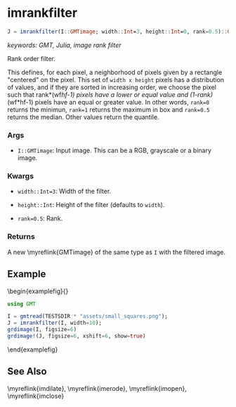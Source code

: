 # imrankfilter

```julia
J = imrankfilter(I::GMTimage; width::Int=3, height::Int=0, rank=0.5)::GMTimage
```

*keywords: GMT, Julia, image rank filter*

Rank order filter.

This defines, for each pixel, a neighborhood of pixels given by a rectangle "centered" on the pixel.
This set of ``width x height`` pixels has a distribution of values, and if they are sorted in increasing
order, we choose the pixel such that rank*(wf*hf-1) pixels have a lower or equal value and (1-rank)*(wf*hf-1)
pixels have an equal or greater value. In other words, `rank=0` returns the minimun, `rank=1` returns
the maximum in box and `rank=0.5` returns the median. Other values return the quantile.

### Args
- `I::GMTimage`: Input image. This can be a RGB, grayscale or a binary image.

### Kwargs
- `width::Int=3`: Width of the filter.

- `height::Int`: Height of the filter (defaults to `width`).

- `rank=0.5`: Rank.

### Returns
A new \myreflink{GMTimage} of the same type as `I` with the filtered image.

Example
-------

\begin{examplefig}{}
```julia
using GMT

I = gmtread(TESTSDIR * "assets/small_squares.png");
J = imrankfilter(I, width=10);
grdimage(I, figsize=6)
grdimage!(J, figsize=6, xshift=6, show=true)
```
\end{examplefig}

See Also
--------

\myreflink{imdilate}, \myreflink{imerode}, \myreflink{imopen}, \myreflink{imclose}

